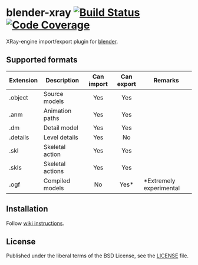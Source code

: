 # blender-xray [![Build Status](https://travis-ci.org/igelbox/blender-xray.svg)](https://travis-ci.org/igelbox/blender-xray) [![Code Coverage](https://codecov.io/gh/igelbox/blender-xray/graph/badge.svg)](https://codecov.io/gh/igelbox/blender-xray)
XRay-engine import/export plugin for [blender](http://www.blender.org/).

## Supported formats
| Extension | Description      | Can import | Can export | Remarks |
|-----------|------------------|:----------:|:----------:|---------|
| .object   | Source models    | Yes        | Yes        | |
| .anm      | Animation paths  | Yes        | Yes        | |
| .dm       | Detail model     | Yes        | Yes        | |
| .details  | Level details    | Yes        | No         | |
| .skl      | Skeletal action  | Yes        | Yes        | |
| .skls     | Skeletal actions | Yes        | Yes        | |
| .ogf      | Compiled models  | No         | Yes*       | *Extremely experimental |

## Installation
Follow [wiki instructions](https://github.com/igelbox/blender-xray/wiki/Installation).

## License
Published under the liberal terms of the BSD License, see the [LICENSE](LICENSE) file.
